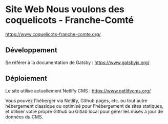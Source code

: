 # Site Web Nous voulons des coquelicots - Franche-Comté

https://www.coquelicots-franche-comte.org/

## Développement

Se référer à la documentation de Gatsby : https://www.gatsbyjs.org/

## Déploiement

Le site utilise actuellement Netlify CMS : https://www.netlifycms.org/

Vous pouvez l'héberger via Netlify, Github pages, etc. ou tout autre hébergement classique ou optimisé pour l'hébergement de sites statiques, et utiliser votre propre Github ou Gitlab local pour gérer les mises à jour de données du CMS.